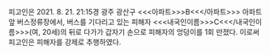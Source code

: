 피고인은 2021. 8. 21. 21:15경 광주 광산구 <<<아파트>>>B<<</아파트>>> 아파트 앞 버스정류장에서, 버스를 기다리고 있는 피해자 <<<내국인이름>>>C<<</내국인이름>>>(여, 20세)의 뒤로 다가가 갑자기 손으로 피해자의 엉덩이를 1회 만졌다.
이로써 피고인은 피해자를 강제로 추행하였다.